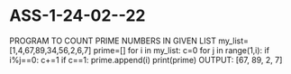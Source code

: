 # ASS-1-24-02--22
PROGRAM TO COUNT PRIME NUMBERS IN GIVEN LIST
my_list=[1,4,67,89,34,56,2,6,7]
prime=[]
for i in my_list:
    c=0
    for j in range(1,i):
        if i%j==0:
          c+=1
    if c==1:
        prime.append(i)
        print(prime)
OUTPUT:
[67, 89, 2, 7]

